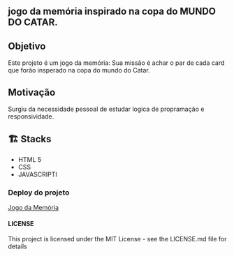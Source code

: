 ## jogo da memória inspirado na copa do MUNDO DO CATAR.

## Objetivo 

Este projeto é um jogo da memória: Sua missão é achar o par de cada card que forão insperado na copa do mundo do Catar. 

## Motivação 
Surgiu da necessidade pessoal de estudar logica de propramação e responsividade.

## 🏗️ Stacks

- HTML 5
- CSS
- JAVASCRIPTI

### Deploy do projeto
[Jogo da Memória](https://romulomax47.github.io/Jogo-da-Memoria/)

#### LICENSE 

This project is licensed under the MIT License - see the LICENSE.md file for details

